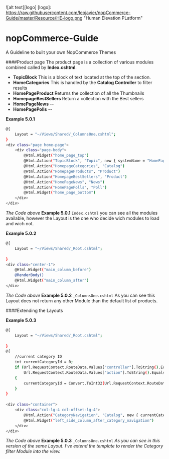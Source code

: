 ![alt text][logo]
[logo]: https://raw.githubusercontent.com/leojavier/nopCommerce-Guide/master/Resource/HE-logo.png "Human Elevation PLatform"

# nopCommerce-Guide
A Guideline to built your own NopCommerce Themes


####Product page
The product page is a collection of various modules combined called by **Index.cshtml**.

* **TopicBlock** This is a block of text located at the top of the section.
* **HomeCategories** This is handled by the **Catalog Controller** to filter results
* **HomePageProduct** Returns the collection of all the Thumbnails
* **HomepageBestSellers** Return a collection with the Best sellers
* **HomePageNews** --
* **HomePagePolls** --

**Example 5.0.1**
```sh
@{
    Layout = "~/Views/Shared/_ColumnsOne.cshtml";
}
<div class="page home-page">
    <div class="page-body">
        @Html.Widget("home_page_top")
        @Html.Action("TopicBlock", "Topic", new { systemName = "HomePageText" })
        @Html.Action("HomepageCategories", "Catalog")
        @Html.Action("HomepageProducts", "Product")
        @Html.Action("HomepageBestSellers", "Product")
        @Html.Action("HomePageNews", "News")
        @Html.Action("HomePagePolls", "Poll")
        @Html.Widget("home_page_bottom")
    </div>
</div>
```
*The Code above* **Example 5.0.1** `Index.cshtml` you can see all the modules available, however the Layout is the one who decide wich modules to load and wich not.

**Example 5.0.2**
```sh
@{
    Layout = "~/Views/Shared/_Root.cshtml";

}
<div class="center-1">
    @Html.Widget("main_column_before")
    @RenderBody()
    @Html.Widget("main_column_after")
</div>
```

*The Code above* **Example 5.0.2** `_ColumnsOne.cshtml` As you can see this Layout does not return any other Module than the default list of products. 

####Extending the Layouts

**Example 5.0.3**
```sh
@{
    Layout = "~/Views/Shared/_Root.cshtml";

}
@{
    //current category ID
    int currentCategoryId = 0;
    if (Url.RequestContext.RouteData.Values["controller"].ToString().Equals("catalog", StringComparison.InvariantCultureIgnoreCase) &&
        Url.RequestContext.RouteData.Values["action"].ToString().Equals("category", StringComparison.InvariantCultureIgnoreCase))
    {
        currentCategoryId = Convert.ToInt32(Url.RequestContext.RouteData.Values["categoryId"].ToString());
    }
}

<div class="container">
    <div class="col-lg-4 col-offset-lg-4">
        @Html.Action("CategoryNavigation", "Catalog", new { currentCategoryId = currentCategoryId, currentProductId = currentProductId })
        @Html.Widget("left_side_column_after_category_navigation")
    </div>
</div>

```

*The Code above* **Example 5.0.3** `_ColumnsOne.cshtml` *As you can see in this version of the same Layout. I've extend the template to render the Category filter Module into the view.*
